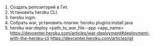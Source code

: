 1. Создать репозиторий в Гит.
2. Установить heroku CLI.
3. heroku login.
4. Собрать war, установить плагин:  heroku plugins:install java
5. heroku war:deploy <path_to_war_file--app <app_name>
https://devcenter.heroku.com/articles/war-deployment#deployment-with-the-heroku-cli
https://devcenter.heroku.com/articles/git